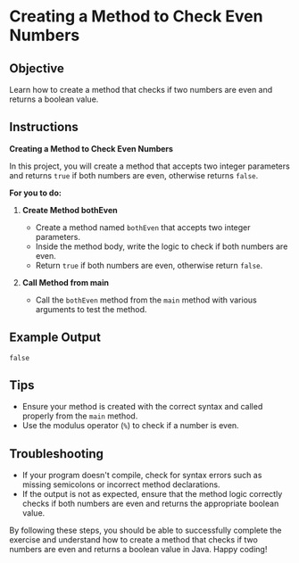 # Creating a Method to Check Even Numbers

## Objective
Learn how to create a method that checks if two numbers are even and returns a boolean value.

## Instructions

**Creating a Method to Check Even Numbers**

In this project, you will create a method that accepts two integer parameters and returns `true` if both numbers are even, otherwise returns `false`.

**For you to do:**

1. **Create Method bothEven**
    - Create a method named `bothEven` that accepts two integer parameters.
    - Inside the method body, write the logic to check if both numbers are even.
    - Return `true` if both numbers are even, otherwise return `false`.

2. **Call Method from main**
    - Call the `bothEven` method from the `main` method with various arguments to test the method.

## Example Output
```
false
```

## Tips
- Ensure your method is created with the correct syntax and called properly from the `main` method.
- Use the modulus operator (`%`) to check if a number is even.

## Troubleshooting
- If your program doesn't compile, check for syntax errors such as missing semicolons or incorrect method declarations.
- If the output is not as expected, ensure that the method logic correctly checks if both numbers are even and returns the appropriate boolean value.

By following these steps, you should be able to successfully complete the exercise and understand how to create a method that checks if two numbers are even and returns a boolean value in Java. Happy coding!
